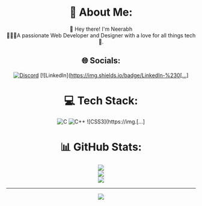 <div align="center">

# 💫 About Me:
👋 Hey there! I'm Neerabh <br>👨🏻‍💻A passionate Web Developer and Designer with a love for all things tech 🚀.

## 🌐 Socials:
[![Discord](https://img.shields.io/badge/Discord-%237289DA.svg?logo=discord&logoColor=white)](https://discord.gg/discordapp.com/users/neerabh_k) [![LinkedIn](https://img.shields.io/badge/LinkedIn-%230[...]

# 💻 Tech Stack:
![C](https://img.shields.io/badge/c-%2300599C.svg?style=flat&logo=c&logoColor=white) ![C++](https://img.shields.io/badge/c++-%2300599C.svg?style=flat&logo=c%2B%2B&logoColor=white) ![CSS3](https://img.[...]

# 📊 GitHub Stats:
![](https://github-readme-stats.vercel.app/api?username=Neerabh&theme=react&hide_border=false&include_all_commits=true&count_private=true)<br/>
![](https://github-readme-streak-stats.herokuapp.com/?user=Neerabh&theme=react&hide_border=false)<br/>
![](https://github-readme-stats.vercel.app/api/top-langs/?username=Neerabh&theme=react&hide_border=false&include_all_commits=true&count_private=true&layout=compact)

---
[![](https://visitcount.itsvg.in/api?id=Neerabh&icon=5&color=3)](https://visitcount.itsvg.in)

<!-- Proudly created with GPRM ( https://gprm.itsvg.in ) -->

</div>

